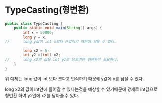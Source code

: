 TypeCasting(형변환)
=============

```java
public class TypeCasting {
    public static void main(String[] args) {
        int x = 50000;
        long y = x;
//		long y값이 int x보다 큰값이기 때문에 담을 수 있다.

        long x2 = 5;
        int y2 =(int) x2;
//		long x2의 값을 int y2로 담으려면 형변환이 필요하다.
    }
}
```

위 예제는 long 값이 int 보다 크다고 인식하기 때문에 y값에 x를 담을 수 있다.

long x2의 값이 int안에 들어갈 수 있다는것을 예상할 수 있기때문에 
강제로 int값으로 형번환 하여 y2안에 x2를 담아줄 수 있다.